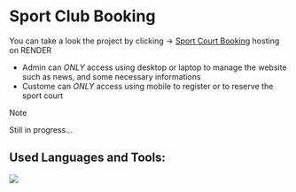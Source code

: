 # Sport Club Booking
You can take a look the project by clicking -> [Sport Court Booking](https://sport-club-2vou.onrender.com) hosting on RENDER
- Admin can *ONLY* access using desktop or laptop to manage the website such as news, and some necessary informations
- Custome can *ONLY* access using mobile to register or to reserve the sport court

> [!Note]
Still in progress...

## Used Languages and Tools: 
![](https://skillicons.dev/icons?i=js,html,css,flask,py,vscode,github,render)





